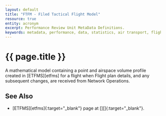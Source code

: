 ```yaml
---
layout: default
title: "FTFM - Filed Tactical Flight Model"
resource: true
entity: acronym
excerpt: Performance Review Unit MetaData Definitions.
keywords: metadata, performance, data, statistics, air transport, flights, europe, delay, safety
---
```

# {{ page.title }}

A mathematical model containing a point and airspace volume profile created in
[ETFMS][etfms] for a flight when Flight plan details, and any subsequent changes,
are received from Network Operations.

## See Also

* [ETFMS][etfms]{:target="_blank"} page at [][]{:target="_blank"}.

[eftms]: <{{ "/references/acronym/etfms.html" | prepend: site.baseurl | prepend: site.url }}> "ETFMS"
